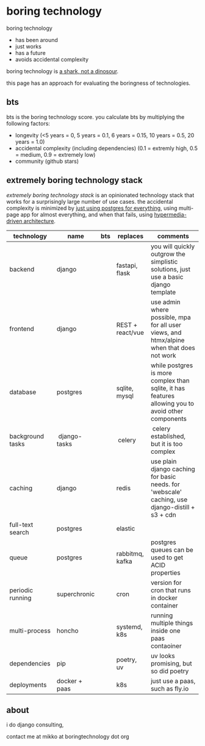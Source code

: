 # boring technology

boring technology 
* has been around
* just works
* has a future
* avoids accidental complexity

boring technology is [a shark, not a dinosour](https://www.simplethread.com/relational-databases-arent-dinosaurs-theyre-sharks/).

this page has an approach for evaluating the boringness of technologies.

## bts

bts is the boring technology score. you calculate bts by multiplying the following factors:

* longevity (<5 years = 0, 5 years = 0.1, 6 years = 0.15, 10 years = 0.5, 20 years = 1.0)
* accidental complexity (including dependencies) (0.1 = extremly high, 0.5 = medium, 0.9 = extremely low)
* community (github stars)

## extremely boring technology stack

*extremely boring technology stack* is an opinionated technology stack that works for a
surprisingly large number of use cases. the accidental complexity is minimized by [just using
postgres for everything](https://www.amazingcto.com/postgres-for-everything/), using 
multi-page app for almost everything, and when that fails, using
[hypermedia-driven architecture](https://htmx.org/essays/hypermedia-driven-applications/).

|technology|name|bts|replaces|comments|
|---|---|---|---|---|
|backend|django||fastapi, flask|you will quickly outgrow the simplistic solutions, just use a basic django template|
|frontend|django||REST + react/vue|use admin where possible, mpa for all user views, and htmx/alpine when that does not work|
|database|postgres||sqlite, mysql|while postgres is more complex than sqlite, it has features allowing you to avoid other components
|background tasks| django-tasks|| celery| celery established, but it is too complex
|caching|django||redis|use plain django caching for basic needs. for 'webscale' caching, use django-distill + s3 + cdn
|full-text search|postgres||elastic|
|queue|postgres||rabbitmq, kafka|postgres queues can be used to get ACID properties
|periodic running|superchronic||cron|version for cron that runs in docker container
|multi-process|honcho||systemd, k8s|running multiple things inside one paas contaoiner
|dependencies|pip||poetry, uv|uv looks promising, but so did poetry
|deployments|docker + paas||k8s|just use a paas, such as fly.io

## about

i do django consulting,

contact me at mikko at boringtechnology dot org
